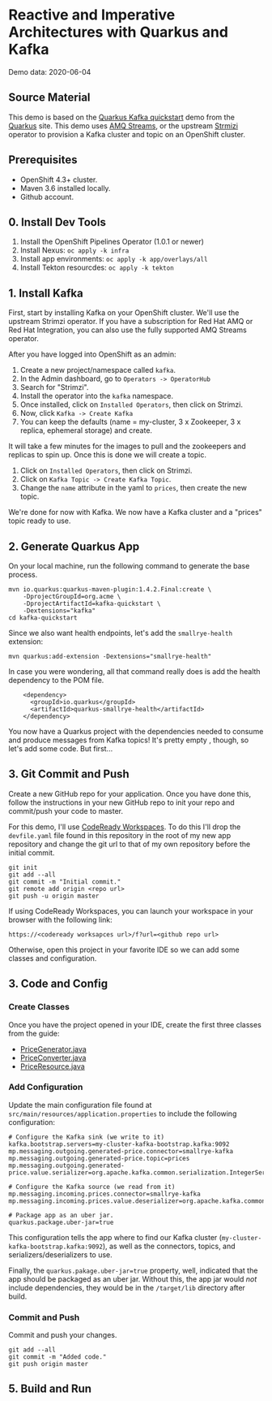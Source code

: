 # Reactive and Imperative Architectures with Quarkus and Kafka

Demo data: 2020-06-04

## Source Material

This demo is based on the [Quarkus Kafka quickstart](https://quarkus.io/guides/kafka) demo from the [Quarkus](https://quarkus.io) site.  This demo uses [AMQ Streams](https://www.redhat.com/en/resources/amq-streams-datasheet), or the upstream [Strmizi](https://strimzi.io/) operator to provision a Kafka cluster and topic on an OpenShift cluster.

## Prerequisites

* OpenShift 4.3+ cluster.
* Maven 3.6 installed locally.
* Github account.

## 0. Install Dev Tools

1. Install the OpenShift Pipelines Operator (1.0.1 or newer)
2. Install Nexus: `oc apply -k infra`
3. Install app environments: `oc apply -k app/overlays/all`
4. Install Tekton resourcdes: `oc apply -k tekton`

## 1. Install Kafka

First, start by installing Kafka on your OpenShift cluster.  We'll use the upstream Strimzi operator.  If you have a subscription for Red Hat AMQ or Red Hat Integration, you can also use the fully supported AMQ Streams operator.

After you have logged into OpenShift as an admin:

1. Create a new project/namespace called `kafka`.
2. In the Admin dashboard, go to `Operators -> OperatorHub`
3. Search for "Strimzi".
4. Install the operator into the `kafka` namespace.
5. Once installed, click on `Installed Operators`, then click on Strimzi.
6. Now, click `Kafka -> Create Kafka`
7. You can keep the defaults (name = my-cluster, 3 x Zookeeper, 3 x replica, ephemeral storage) and create.

It will take a few minutes for the images to pull and the zookeepers and replicas to spin up.  Once this is done we will create a topic.

1. Click on `Installed Operators`, then click on Strimzi.
2. Click on `Kafka Topic -> Create Kafka Topic`.
3. Change the `name` attribute in the yaml to `prices`, then create the new topic.

We're done for now with Kafka.  We now have a Kafka cluster and a "prices" topic ready to use.

## 2. Generate Quarkus App

On your local machine, run the following command to generate the base process.

```
mvn io.quarkus:quarkus-maven-plugin:1.4.2.Final:create \
    -DprojectGroupId=org.acme \
    -DprojectArtifactId=kafka-quickstart \
    -Dextensions="kafka"
cd kafka-quickstart
```

Since we also want health endpoints, let's add the `smallrye-health` extension:
```
mvn quarkus:add-extension -Dextensions="smallrye-health"
```

In case you were wondering, all that command really does is add the health dependency to the POM file.
```
    <dependency>
      <groupId>io.quarkus</groupId>
      <artifactId>quarkus-smallrye-health</artifactId>
    </dependency>
```

You now have a Quarkus project with the dependencies needed to consume and produce messages from Kafka topics!  It's pretty empty , though, so let's add some code.  But first...

## 3. Git Commit and Push

Create a new GitHub repo for your application.  Once you have done this, follow the instructions in your new GitHub repo to init your repo and commit/push your code to master.

For this demo, I'll use [CodeReady Workspaces](https://developers.redhat.com/products/codeready-workspaces/overview).  To do this I'll drop the `devfile.yaml` file found in this repository in the root of my new app repository and change the git url to that of my own repository before the initial commit.

```
git init
git add --all
git commit -m "Initial commit."
git remote add origin <repo url>
git push -u origin master
```

If using CodeReady Workspaces, you can launch your workspace in your browser with the following link:
```
https://<codeready worksapces url>/f?url=<github repo url>
```

Otherwise, open this project in your favorite IDE so we can add some classes and configuration.


## 3. Code and Config

### Create Classes

Once you have the project opened in your IDE, create the first three classes from the guide:
* [PriceGenerator.java](https://quarkus.io/guides/kafka#the-price-generator)
* [PriceConverter.java](https://quarkus.io/guides/kafka#the-price-converter)
* [PriceResource.java](https://quarkus.io/guides/kafka#the-price-resource)

### Add Configuration

Update the main configuration file found at `src/main/resources/application.properties` to include the following configuration:

```
# Configure the Kafka sink (we write to it)
kafka.bootstrap.servers=my-cluster-kafka-bootstrap.kafka:9092
mp.messaging.outgoing.generated-price.connector=smallrye-kafka
mp.messaging.outgoing.generated-price.topic=prices
mp.messaging.outgoing.generated-price.value.serializer=org.apache.kafka.common.serialization.IntegerSerializer

# Configure the Kafka source (we read from it)
mp.messaging.incoming.prices.connector=smallrye-kafka
mp.messaging.incoming.prices.value.deserializer=org.apache.kafka.common.serialization.IntegerDeserializer

# Package app as an uber jar.
quarkus.package.uber-jar=true
```

This configuration tells the app where to find our Kafka cluster (`my-cluster-kafka-bootstrap.kafka:9092`), as well as the connectors, topics, and serializers/deserializers to use.

Finally, the `quarkus.pakage.uber-jar=true` property, well, indicated that the app should be packaged as an uber jar.  Without this, the app jar would *not* include dependencies, they would be in the `/target/lib` directory after build.

### Commit and Push

Commit and push your changes.

```
git add --all
git commit -m "Added code."
git push origin master
```

## 5. Build and Run

